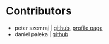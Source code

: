 # Contributors

* peter szemraj | [github](https://github.com/pszemraj), [profile page](peterszemraj.ch)
* daniel paleka | [github](https://github.com/dpaleka)
